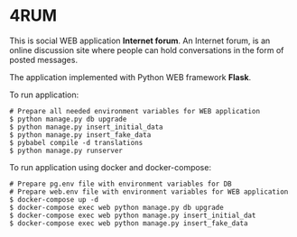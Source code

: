 4RUM
======

This is social WEB application <b>Internet forum</b>.
An Internet forum, is an online discussion site where people can hold conversations in the form of posted messages.

The application implemented with Python WEB framework <b>Flask</b>.

To run application:
```
# Prepare all needed environment variables for WEB application
$ python manage.py db upgrade
$ python manage.py insert_initial_data
$ python manage.py insert_fake_data
$ pybabel compile -d translations
$ python manage.py runserver
```

To run application using docker and docker-compose:
```
# Prepare pg.env file with environment variables for DB
# Prepare web.env file with environment variables for WEB application
$ docker-compose up -d
$ docker-compose exec web python manage.py db upgrade
$ docker-compose exec web python manage.py insert_initial_dat
$ docker-compose exec web python manage.py insert_fake_data
```